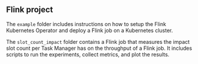 ## Flink project

The `example` folder includes instructions on how to setup the Flink Kubernetes Operator and deploy a Flink job on a Kubernetes cluster.

The `slot_count_impact` folder contains a Flink job that measures the impact slot count per Task Manager has on the throughput of a Flink job. It includes scripts to run the experiments, collect metrics, and plot the results.